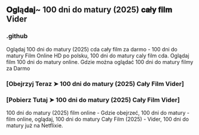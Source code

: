 ## 𝐎𝐠𝐥ą𝐝𝐚𝐣~ 100 dni do matury (2025) 𝐜𝐚ł𝐲 𝐟𝐢𝐥𝐦 Vider

### .github

Oglądaj 100 dni do matury (2025) cda cały film za darmo - 100 dni do matury Film Online HD po polsku, 100 dni do matury caly film cda. Oglądaj film 100 dni do matury online. Gdzie można oglądać 100 dni do matury filmy za Darmo

### [Obejrzyj Teraz ➤ 100 dni do matury (2025) Cały Film Vider]

### [Pobierz Tutaj ➤ 100 dni do matury (2025) Cały Film Vider]

100 dni do matury (2025) film online - Gdzie obejrzeć, 100 dni do matury - film online, oglądaj, 100 dni do matury Cały Film (2025) - Vider, 100 dni do matury już na Netflixie.

